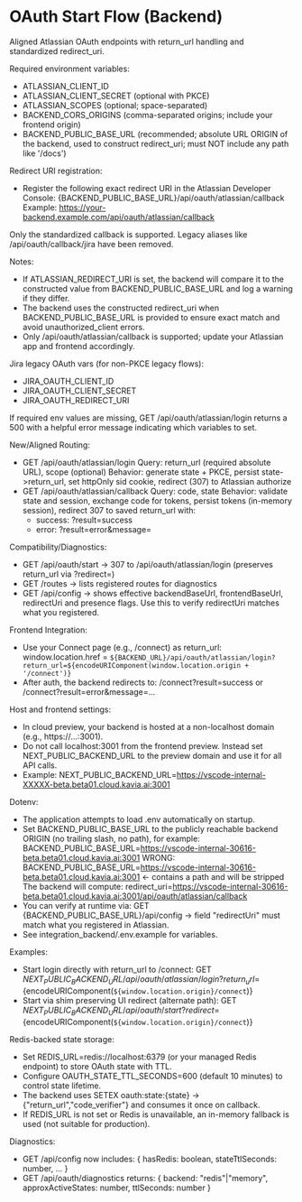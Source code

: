 # OAuth Start Flow (Backend)

Aligned Atlassian OAuth endpoints with return_url handling and standardized redirect_uri.

Required environment variables:
- ATLASSIAN_CLIENT_ID
- ATLASSIAN_CLIENT_SECRET (optional with PKCE)
- ATLASSIAN_SCOPES (optional; space-separated)
- BACKEND_CORS_ORIGINS (comma-separated origins; include your frontend origin)
- BACKEND_PUBLIC_BASE_URL (recommended; absolute URL ORIGIN of the backend, used to construct redirect_uri; must NOT include any path like '/docs')

Redirect URI registration:
- Register the following exact redirect URI in the Atlassian Developer Console:
  {BACKEND_PUBLIC_BASE_URL}/api/oauth/atlassian/callback
  Example:
  https://your-backend.example.com/api/oauth/atlassian/callback

Only the standardized callback is supported. Legacy aliases like /api/oauth/callback/jira have been removed.

Notes:
- If ATLASSIAN_REDIRECT_URI is set, the backend will compare it to the constructed value from BACKEND_PUBLIC_BASE_URL and log a warning if they differ.
- The backend uses the constructed redirect_uri when BACKEND_PUBLIC_BASE_URL is provided to ensure exact match and avoid unauthorized_client errors.
- Only /api/oauth/atlassian/callback is supported; update your Atlassian app and frontend accordingly.

Jira legacy OAuth vars (for non-PKCE legacy flows):
- JIRA_OAUTH_CLIENT_ID
- JIRA_OAUTH_CLIENT_SECRET
- JIRA_OAUTH_REDIRECT_URI

If required env values are missing, GET /api/oauth/atlassian/login returns a 500 with a helpful error message indicating which variables to set.

New/Aligned Routing:
- GET /api/oauth/atlassian/login
  Query: return_url (required absolute URL), scope (optional)
  Behavior: generate state + PKCE, persist state->return_url, set httpOnly sid cookie, redirect (307) to Atlassian authorize
- GET /api/oauth/atlassian/callback
  Query: code, state
  Behavior: validate state and session, exchange code for tokens, persist tokens (in-memory session), redirect 307 to saved return_url with:
    - success: ?result=success
    - error: ?result=error&message=<url-encoded message>

Compatibility/Diagnostics:
- GET /api/oauth/start -> 307 to /api/oauth/atlassian/login (preserves return_url via ?redirect=)
- GET /routes -> lists registered routes for diagnostics
- GET /api/config -> shows effective backendBaseUrl, frontendBaseUrl, redirectUri and presence flags. Use this to verify redirectUri matches what you registered.

Frontend Integration:
- Use your Connect page (e.g., /connect) as return_url:
  window.location.href = `${BACKEND_URL}/api/oauth/atlassian/login?return_url=${encodeURIComponent(window.location.origin + '/connect')}`
- After auth, the backend redirects to:
  /connect?result=success
  or /connect?result=error&message=...

Host and frontend settings:
- In cloud preview, your backend is hosted at a non-localhost domain (e.g., https://...:3001).
- Do not call localhost:3001 from the frontend preview. Instead set NEXT_PUBLIC_BACKEND_URL to the preview domain and use it for all API calls.
- Example:
  NEXT_PUBLIC_BACKEND_URL=https://vscode-internal-XXXXX-beta.beta01.cloud.kavia.ai:3001

Dotenv:
- The application attempts to load .env automatically on startup.
- Set BACKEND_PUBLIC_BASE_URL to the publicly reachable backend ORIGIN (no trailing slash, no path), for example:
  BACKEND_PUBLIC_BASE_URL=https://vscode-internal-30616-beta.beta01.cloud.kavia.ai:3001
  WRONG: BACKEND_PUBLIC_BASE_URL=https://vscode-internal-30616-beta.beta01.cloud.kavia.ai:3001  <- contains a path and will be stripped
  The backend will compute:
  redirect_uri=https://vscode-internal-30616-beta.beta01.cloud.kavia.ai:3001/api/oauth/atlassian/callback
- You can verify at runtime via:
  GET {BACKEND_PUBLIC_BASE_URL}/api/config -> field "redirectUri" must match what you registered in Atlassian.
- See integration_backend/.env.example for variables.

Examples:
- Start login directly with return_url to /connect:
  GET ${NEXT_PUBLIC_BACKEND_URL}/api/oauth/atlassian/login?return_url=${encodeURIComponent(`${window.location.origin}/connect`)}
- Start via shim preserving UI redirect (alternate path):
  GET ${NEXT_PUBLIC_BACKEND_URL}/api/oauth/start?redirect=${encodeURIComponent(`${window.location.origin}/connect`)}

Redis-backed state storage:
- Set REDIS_URL=redis://localhost:6379 (or your managed Redis endpoint) to store OAuth state with TTL.
- Configure OAUTH_STATE_TTL_SECONDS=600 (default 10 minutes) to control state lifetime.
- The backend uses SETEX oauth:state:{state} -> {"return_url","code_verifier"} and consumes it once on callback.
- If REDIS_URL is not set or Redis is unavailable, an in-memory fallback is used (not suitable for production).

Diagnostics:
- GET /api/config now includes:
  { hasRedis: boolean, stateTtlSeconds: number, ... }
- GET /api/oauth/diagnostics returns:
  { backend: "redis"|"memory", approxActiveStates: number, ttlSeconds: number }
